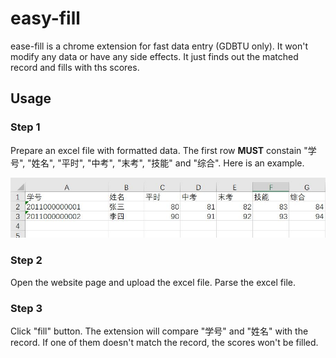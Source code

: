 # easy-fill
ease-fill is a chrome extension for fast data entry (GDBTU only). It won't modify any data or have any side effects. It just finds out the matched record and fills with ths scores. 


## Usage

### Step 1

Prepare an excel file with formatted data. The first row **MUST** constain "学号", "姓名", "平时", "中考", "末考", "技能" and "综合". Here is an example.

![Sample Picture](sample/sample.JPG)

### Step 2

Open the website page and upload the excel file. Parse the excel file.

### Step 3

Click "fill" button. The extension will compare "学号" and "姓名" with the record. If one of them doesn't match the record, the scores won't be filled.